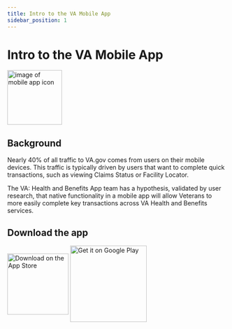 ```yaml
---
title: Intro to the VA Mobile App
sidebar_position: 1
---
```


# Intro to the VA Mobile App


<img width="125" height="125" alt="image of mobile app icon" src="https://mobile.va.gov/sites/default/files/image/icons/va-health-and-benefits-app-icon.png"></img>

## Background
Nearly 40% of all traffic to VA.gov comes from users on their mobile devices. This traffic is typically driven by users that want to complete quick transactions, such as viewing Claims Status or Facility Locator.

The VA: Health and Benefits App team has a hypothesis, validated by user research, that native functionality in a mobile app will allow Veterans to more easily complete key transactions across VA Health and Benefits services.


## Download the app
<div>
	<a href='https://apps.apple.com/us/app/va-health-and-benefits/id1559609596'><img width ='140' alt='Download on the App Store' align='center' src='https://developer.apple.com/assets/elements/badges/download-on-the-app-store.svg'/></a>
	<a href='https://play.google.com/store/apps/details?id=gov.va.mobileapp&hl=en_US&gl=US&pli=1&pcampaignid=pcampaignidMKT-Other-global-all-co-prtnr-py-PartBadge-Mar2515-1'><img width ='175' alt='Get it on Google Play' align='center' src='https://play.google.com/intl/en_us/badges/static/images/badges/en_badge_web_generic.png'/></a></div>
